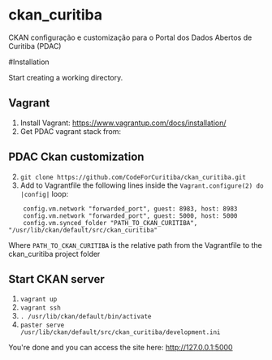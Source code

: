 # ckan_curitiba
CKAN configuração e customização para o Portal dos Dados Abertos de Curitiba (PDAC)

#Installation

Start creating a working directory.

## Vagrant

 1. Install Vagrant: https://www.vagrantup.com/docs/installation/
 2. Get PDAC vagrant stack from: 

## PDAC Ckan customization

 2. `git clone https://github.com/CodeForCuritiba/ckan_curitiba.git`
 3. Add to Vagrantfile the following lines inside the `Vagrant.configure(2) do |config|` loop:
```
    config.vm.network "forwarded_port", guest: 8983, host: 8983
    config.vm.network "forwarded_port", guest: 5000, host: 5000
    config.vm.synced_folder "PATH_TO_CKAN_CURITIBA", "/usr/lib/ckan/default/src/ckan_curitiba"
```
Where `PATH_TO_CKAN_CURITIBA` is the relative path from the Vagrantfile to the ckan_curitiba project folder

## Start CKAN server

 1. `vagrant up`
 2. `vagrant ssh`
 3. `. /usr/lib/ckan/default/bin/activate`
 4. `paster serve /usr/lib/ckan/default/src/ckan_curitiba/development.ini`

You're done and you can access the site here: http://127.0.0.1:5000
